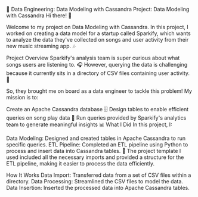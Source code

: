 🎵 Data Engineering: Data Modeling with Cassandra
Project: Data Modeling with Cassandra
Hi there! 👋

Welcome to my project on Data Modeling with Cassandra. In this project, I worked on creating a data model for a startup called Sparkify, which wants to analyze the data they've collected on songs and user activity from their new music streaming app. 🎶

Project Overview
Sparkify's analysis team is super curious about what songs users are listening to. 🎧 However, querying the data is challenging because it currently sits in a directory of CSV files containing user activity. 📂

So, they brought me on board as a data engineer to tackle this problem! My mission is to:

Create an Apache Cassandra database 🗄️
Design tables to enable efficient queries on song play data 🎤
Run queries provided by Sparkify's analytics team to generate meaningful insights 📊
What I Did
In this project, I:

Data Modeling: Designed and created tables in Apache Cassandra to run specific queries.
ETL Pipeline: Completed an ETL pipeline using Python to process and insert data into Cassandra tables. 🐍
The project template I used included all the necessary imports and provided a structure for the ETL pipeline, making it easier to process the data efficiently.

How It Works
Data Import: Transferred data from a set of CSV files within a directory.
Data Processing: Streamlined the CSV files to model the data.
Data Insertion: Inserted the processed data into Apache Cassandra tables.
